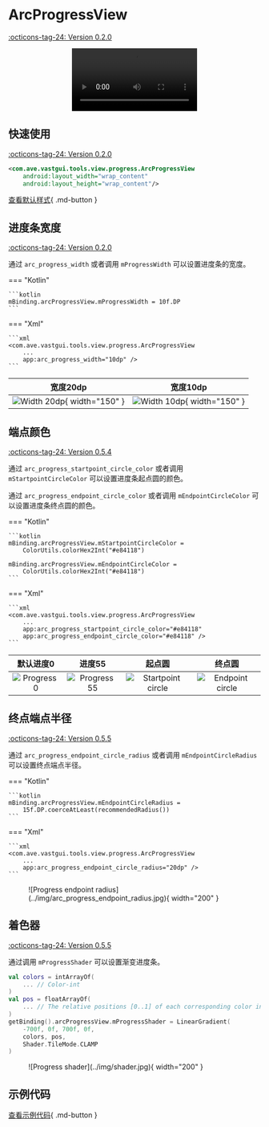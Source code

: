 # ArcProgressView

[:octicons-tag-24: Version 0.2.0](https://ave.entropy2020.cn/version/VastTools/#020)

<center>
    <video width="250" controls="controls" autoplay="autoplay">
        <source src="../img/arc_progress_view.mp4" type="video/mp4">
    </video>
</center>

## 快速使用

[:octicons-tag-24: Version 0.2.0](https://ave.entropy2020.cn/version/VastTools/#020)

```xml
<com.ave.vastgui.tools.view.progress.ArcProgressView
    android:layout_width="wrap_content"
    android:layout_height="wrap_content"/>
```

[查看默认样式](https://github.com/SakurajimaMaii/Android-Vast-Extension/blob/develop/libraries/VastTools/src/main/res/values/styles.xml){ .md-button }

## 进度条宽度

[:octicons-tag-24: Version 0.2.0](https://ave.entropy2020.cn/version/VastTools/#020)

通过 `arc_progress_width` 或者调用 `mProgressWidth` 可以设置进度条的宽度。

=== "Kotlin"

    ```kotlin
    mBinding.arcProgressView.mProgressWidth = 10f.DP
    ```

=== "Xml"

    ```xml
    <com.ave.vastgui.tools.view.progress.ArcProgressView
        ... 
        app:arc_progress_width="10dp" />
    ```

|                     宽度20dp                     |                     宽度10dp                      |
| :----------------------------------------------: | :-----------------------------------------------: |
| ![Width 20dp](../img/progress_55.jpg){ width="150" } | ![Width 10dp](../img/width_10.jpg){ width="150" } |

## 端点颜色

[:octicons-tag-24: Version 0.5.4](https://ave.entropy2020.cn/version/VastTools/#054)

通过 `arc_progress_startpoint_circle_color` 或者调用 `mStartpointCircleColor` 可以设置进度条起点圆的颜色。

通过 `arc_progress_endpoint_circle_color` 或者调用 `mEndpointCircleColor` 可以设置进度条终点圆的颜色。

=== "Kotlin"

    ```kotlin
    mBinding.arcProgressView.mStartpointCircleColor =
        ColorUtils.colorHex2Int("#e84118")

    mBinding.arcProgressView.mEndpointCircleColor = 
        ColorUtils.colorHex2Int("#e84118")
    ```

=== "Xml"

    ```xml
    <com.ave.vastgui.tools.view.progress.ArcProgressView
        ... 
        app:arc_progress_startpoint_circle_color="#e84118"
        app:arc_progress_endpoint_circle_color="#e84118" />
    ```

|              默认进度0               |                 进度55                 |                       起点圆                       |                     终点圆                     |
| :----------------------------------: | :------------------------------------: | :------------------------------------------------: | :--------------------------------------------: |
| ![Progress 0](../img/progress_0.jpg) | ![Progress 55](../img/progress_55.jpg) | ![Startpoint circle](../img/startpoint_circle.jpg) | ![Endpoint circle](../img/endpoint_circle.jpg) |

## 终点端点半径

[:octicons-tag-24: Version 0.5.5](https://ave.entropy2020.cn/version/VastTools/#055)

通过 `arc_progress_endpoint_circle_radius` 或者调用 `mEndpointCircleRadius` 可以设置终点端点半径。

=== "Kotlin"

    ```kotlin
    mBinding.arcProgressView.mEndpointCircleRadius = 
        15f.DP.coerceAtLeast(recommendedRadius())
    ```

=== "Xml"

    ```xml
    <com.ave.vastgui.tools.view.progress.ArcProgressView
        ... 
        app:arc_progress_endpoint_circle_radius="20dp" />
    ```

<figure markdown>
  ![Progress endpoint radius](../img/arc_progress_endpoint_radius.jpg){ width="200" }
</figure>

## 着色器

[:octicons-tag-24: Version 0.5.5](https://ave.entropy2020.cn/version/VastTools/#055)

通过调用 `mProgressShader` 可以设置渐变进度条。

```kotlin
val colors = intArrayOf(
    ... // Color-int
)
val pos = floatArrayOf(
    ... // The relative positions [0..1] of each corresponding color in the colors array.
)
getBinding().arcProgressView.mProgressShader = LinearGradient(
    -700f, 0f, 700f, 0f,
    colors, pos,
    Shader.TileMode.CLAMP
)
```

<figure markdown>
  ![Progress shader](../img/shader.jpg){ width="200" }
</figure>

## 示例代码

[查看示例代码](https://github.com/SakurajimaMaii/Android-Vast-Extension/blob/develop/app/src/main/kotlin/com/ave/vastgui/app/activity/view/ArcProgressViewActivity.kt){ .md-button }
